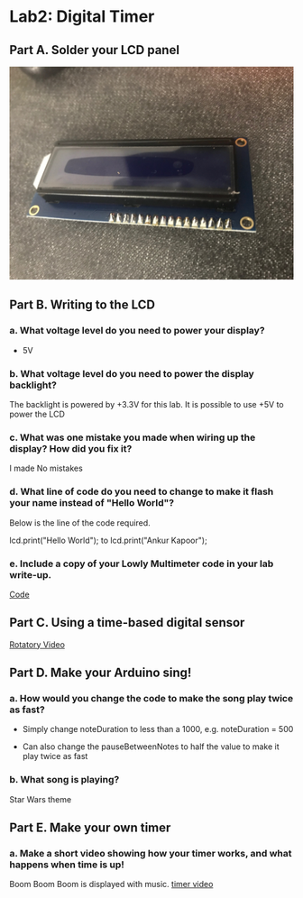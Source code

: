  
 # Lab2: Digital Timer
## Part A. Solder your LCD panel
![Soldered](https://github.com/ak2552/Ankur_Kapoor_IDD/blob/master/IMG_2067.JPG)

## Part B. Writing to the LCD

### a. What voltage level do you need to power your display?

 + 5V 

### b. What voltage level do you need to power the display backlight?

The backlight is powered by +3.3V for this lab.
It is possible to use +5V to power the LCD 
 

### c. What was one mistake you made when wiring up the display? How did you fix it?

I made No mistakes  

### d. What line of code do you need to change to make it flash your name instead of "Hello World"?

 Below is the line of the code required. 

lcd.print("Hello World"); to lcd.print("Ankur Kapoor");

### e. Include a copy of your Lowly Multimeter code in your lab write-up.

[Code](https://github.com/ak2552/Ankur_Kapoor_IDD/blob/master/multimeter_code.io)

## Part C. Using a time-based digital sensor

[Rotatory Video](https://www.youtube.com/watch?v=kz87V_5-MDw)

## Part D. Make your Arduino sing!
### a. How would you change the code to make the song play twice as fast?

+ Simply change noteDuration to less than a 1000, e.g. noteDuration = 500

+ Can also change the pauseBetweenNotes to half the value to make it play twice as fast

### b. What song is playing?
   
   Star Wars theme
## Part E. Make your own timer
### a. Make a short video showing how your timer works, and what happens when time is up!
Boom Boom Boom is displayed with music.
[timer video](https://www.youtube.com/watch?v=gDDUL4xpFt4)
